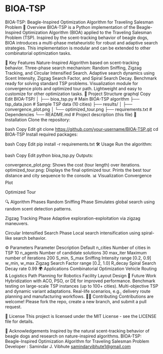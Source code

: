 # BIOA-TSP
BIOA-TSP: Beagle-Inspired Optimization Algorithm for Traveling Salesman Problem
🐾 Overview
BIOA-TSP is a Python implementation of the Beagle-Inspired Optimization Algorithm (BIOA) applied to the Traveling Salesman Problem (TSP). Inspired by the scent-tracking behavior of beagle dogs, BIOA introduces a multi-phase metaheuristic for robust and adaptive search strategies. This implementation is modular and can be extended to other combinatorial optimization tasks.

🎯 Key Features
Nature-Inspired Algorithm based on scent-tracking behavior.
Three-phase search mechanism: Random Sniffing, Zigzag Tracking, and Circular Intensified Search.
Adaptive search dynamics using Scent Intensity, Zigzag Search Factor, and Spiral Search Decay.
Benchmark ready for solving standard TSP problems.
Visualization module for convergence plots and optimized tour path.
Lightweight and easy to customize for other optimization tasks.
📂 Project Structure
graphql
Copy
Edit
BIOA-TSP/
│
├── bioa_tsp.py            # Main BIOA-TSP algorithm
├── tsp_data.json          # Sample TSP data (10 cities)
├── results/
│   ├── convergence_plot.png
│   └── optimized_tour.png
├── requirements.txt       # Dependencies
└── README.md              # Project description (this file)
🚀 Installation
Clone the repository:

bash
Copy
Edit
git clone https://github.com/your-username/BIOA-TSP.git
cd BIOA-TSP
Install required packages:

bash
Copy
Edit
pip install -r requirements.txt
🛠 Usage
Run the algorithm:

bash
Copy
Edit
python bioa_tsp.py
Outputs:

convergence_plot.png: Shows the cost (tour length) over iterations.
optimized_tour.png: Displays the final optimized tour.
Prints the best tour distance and city sequence to the console.
📊 Visualization
Convergence Plot


Optimized Tour


🔍 Algorithm Phases
Random Sniffing Phase
Simulates global search using random scent detection patterns.

Zigzag Tracking Phase
Adaptive exploration-exploitation via zigzag maneuvers.

Circular Intensified Search Phase
Local search intensification using spiral-like search behavior.

⚙️ Parameters
Parameter	Description	Default
n_cities	Number of cities in TSP	10
n_agents	Number of candidate solutions	30
max_iter	Maximum number of iterations	200
S_min, S_max	Sniffing Intensity range	[0.2, 0.9]
w_min, w_max	Zigzag Search Factor range	[0.2, 1.0]
R_decay	Spiral Search Decay rate	0.99
🌍 Applications
Combinatorial Optimization
Vehicle Routing & Logistics
Path Planning for Robotics
Facility Layout Design
🔮 Future Work
Hybridization with ACO, PSO, or DE for improved performance.
Benchmark testing on large-scale TSP instances (up to 100+ cities).
Multi-objective TSP and dynamic variant adaptations.
Real-life scenarios, e.g., delivery route planning and manufacturing workflows.
🧑‍💻 Contributing
Contributions are welcome! Please fork the repo, create a new branch, and submit a pull request.

📄 License
This project is licensed under the MIT License - see the LICENSE file for details.

🙌 Acknowledgements
Inspired by the natural scent-tracking behavior of beagle dogs and research on nature-inspired algorithms.
BIOA-TSP: Beagle-Inspired Optimization Algorithm for Traveling Salesman Problem
Developer : Samindar J. Vibhute
samindarvibhute1@gmail.com
